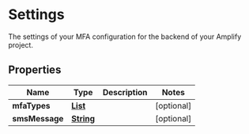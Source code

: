 

# Settings

The settings of your MFA configuration for the backend of your Amplify project.

## Properties

| Name | Type | Description | Notes |
|------------ | ------------- | ------------- | -------------|
|**mfaTypes** | [**List**](List.md) |  |  [optional] |
|**smsMessage** | [**String**](String.md) |  |  [optional] |



